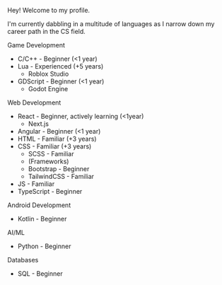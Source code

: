 Hey! Welcome to my profile. 

I'm currently dabbling in a multitude of languages as I narrow down my career path in the CS field. 

Game Development
  - C/C++ - Beginner (<1 year)
  - Lua - Experienced (+5 years)
    - Roblox Studio
  - GDScript - Beginner (<1 year)
    - Godot Engine

Web Development
  - React - Beginner, actively learning (<1year)
    - Next.js
  - Angular - Beginner (<1 year)
  - HTML - Familiar (+3 years)
  - CSS - Familiar (+3 years)
    - SCSS - Familiar
    - (Frameworks)
    - Bootstrap - Beginner
    - TailwindCSS - Familiar
  - JS - Familiar
  - TypeScript - Beginner

Android Development
  - Kotlin - Beginner 

AI/ML
  - Python - Beginner
  
Databases
  - SQL - Beginner 

